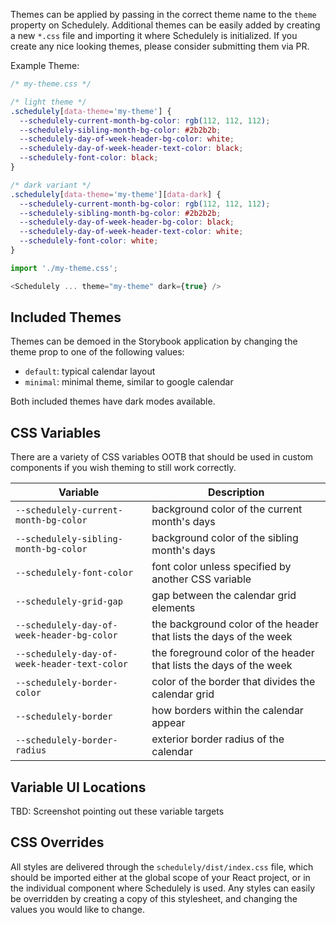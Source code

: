 Themes can be applied by passing in the correct theme name to the `theme` property on Schedulely. Additional themes can be easily added by creating a new `*.css` file and importing it where Schedulely is initialized. If you create any nice looking themes, please consider submitting them via PR.

Example Theme:

```css
/* my-theme.css */

/* light theme */
.schedulely[data-theme='my-theme'] {
  --schedulely-current-month-bg-color: rgb(112, 112, 112);
  --schedulely-sibling-month-bg-color: #2b2b2b;
  --schedulely-day-of-week-header-bg-color: white;
  --schedulely-day-of-week-header-text-color: black;
  --schedulely-font-color: black;
}

/* dark variant */
.schedulely[data-theme='my-theme'][data-dark] {
  --schedulely-current-month-bg-color: rgb(112, 112, 112);
  --schedulely-sibling-month-bg-color: #2b2b2b;
  --schedulely-day-of-week-header-bg-color: black;
  --schedulely-day-of-week-header-text-color: white;
  --schedulely-font-color: white;
}
```

```js
import './my-theme.css';

<Schedulely ... theme="my-theme" dark={true} />
```

## Included Themes

Themes can be demoed in the Storybook application by changing the theme prop to one of the following values:

- `default`: typical calendar layout
- `minimal`: minimal theme, similar to google calendar

Both included themes have dark modes available.

## CSS Variables

There are a variety of CSS variables OOTB that should be used in custom components if you wish theming to still work correctly.

| Variable                                     | Description                                                        |
| -------------------------------------------- | ------------------------------------------------------------------ |
| `--schedulely-current-month-bg-color`        | background color of the current month's days                       |
| `--schedulely-sibling-month-bg-color`        | background color of the sibling month's days                       |
| `--schedulely-font-color`                    | font color unless specified by another CSS variable                |
| `--schedulely-grid-gap`                      | gap between the calendar grid elements                             |
| `--schedulely-day-of-week-header-bg-color`   | the background color of the header that lists the days of the week |
| `--schedulely-day-of-week-header-text-color` | the foreground color of the header that lists the days of the week |
| `--schedulely-border-color`                  | color of the border that divides the calendar grid                 |
| `--schedulely-border`                        | how borders within the calendar appear                             |
| `--schedulely-border-radius`                 | exterior border radius of the calendar                             |

## Variable UI Locations

TBD: Screenshot pointing out these variable targets

## CSS Overrides

All styles are delivered through the `schedulely/dist/index.css` file, which should be imported either at the global scope of your React project, or in the individual component where Schedulely is used. Any styles can easily be overridden by creating a copy of this stylesheet, and changing the values you would like to change.
